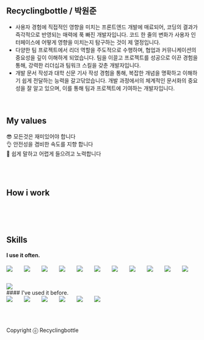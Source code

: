 ## Recyclingbottle / 박원준

- 사용자 경험에 직접적인 영향을 미치는 프론트엔드 개발에 매료되어, 코딩의 결과가 즉각적으로 반영되는 매력에 푹 빠진 개발자입니다. 코드 한 줄의 변화가 사용자 인터페이스에 어떻게 영향을 미치는지 탐구하는 것이 제 열정입니다.
- 다양한 팀 프로젝트에서 리더 역할을 주도적으로 수행하며, 협업과 커뮤니케이션의 중요성을 깊이 이해하게 되었습니다. 팀을 이끌고 프로젝트를 성공으로 이끈 경험을 통해, 강력한 리더십과 팀워크 스킬을 갖춘 개발자입니다.
- 개발 문서 작성과 대학 신문 기사 작성 경험을 통해, 복잡한 개념을 명확하고 이해하기 쉽게 전달하는 능력을 갈고닦았습니다. 개발 과정에서의 체계적인 문서화의 중요성을 잘 알고 있으며, 이를 통해 팀과 프로젝트에 기여하는 개발자입니다.
  <br />
  <br />
  <br />

## My values

😎 모든것은 재미있어야 합니다<br />
👌 안전성을 겸비한 속도를 지향 합니다<br />
🦻 쉽게 말하고 어렵게 들으려고 노력합니다<br />
<br />
<br />
<br />

## How i work

<br />
<br />
<br />

## Skills

#### I use it often.

<div style="display:flex;gap:30px;flex-wrap:wrap;">
<img src="https://img.shields.io/badge/react-61DAFB?style=for-the-badge&logo=react&logoColor=black">
<img src="https://img.shields.io/badge/vue.js-4FC08D?style=for-the-badge&logo=vue.js&logoColor=white">
<img src="https://img.shields.io/badge/node.js-339933?style=for-the-badge&logo=Node.js&logoColor=white">
<img src="https://img.shields.io/badge/express-000000?style=for-the-badge&logo=express&logoColor=white">
<img src="https://img.shields.io/badge/flutter-02569B?style=for-the-badge&logo=flutter&logoColor=white">

  <img src="https://img.shields.io/badge/html5-E34F26?style=for-the-badge&logo=html5&logoColor=white">
  <img src="https://img.shields.io/badge/css-1572B6?style=for-the-badge&logo=css3&logoColor=white">
<img src="https://img.shields.io/badge/javascript-F7DF1E?style=for-the-badge&logo=javascript&logoColor=black">
<img src="https://img.shields.io/badge/jquery-0769AD?style=for-the-badge&logo=jquery&logoColor=white">
<img src="https://img.shields.io/badge/mysql-4479A1?style=for-the-badge&logo=mysql&logoColor=white">

<img src="https://img.shields.io/badge/github-181717?style=for-the-badge&logo=github&logoColor=white">
<img src="https://img.shields.io/badge/git-F05032?style=for-the-badge&logo=git&logoColor=white">

</div>
#### I've used it before.
<div style="display:flex;gap:30px;flex-wrap:wrap;">
<img src="https://img.shields.io/badge/java-007396?style=for-the-badge&logo=java&logoColor=white">
  <img src="https://img.shields.io/badge/firebase-FFCA28?style=for-the-badge&logo=firebase&logoColor=white">
<img src="https://img.shields.io/badge/mariaDB-003545?style=for-the-badge&logo=mariaDB&logoColor=white">
<img src="https://img.shields.io/badge/mongoDB-47A248?style=for-the-badge&logo=MongoDB&logoColor=white">
<img src="https://img.shields.io/badge/firebase-FFCA28?style=for-the-badge&logo=firebase&logoColor=white">
<img src="https://img.shields.io/badge/python-3776AB?style=for-the-badge&logo=python&logoColor=white">

</div>
<br />
<br />
<br />

Copyright ⓒ Recyclingbottle

